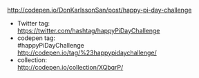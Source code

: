 http://codepen.io/DonKarlssonSan/post/happy-pi-day-challenge

* Twitter tag:  
  https://twitter.com/hashtag/happyPiDayChallenge
* codepen tag:  
  #happyPiDayChallenge    
  http://codepen.io/tag/%23happypidaychallenge/
* collection:  
  http://codepen.io/collection/XQbqrP/